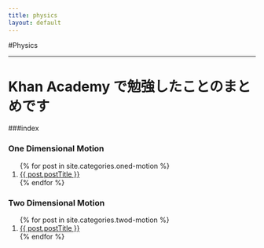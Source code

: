 ```yaml
---
title: physics
layout: default
---
```


#Physics

- - -

__Khan Academy__ で勉強したことのまとめです
===

###index

<div class="row">
	<div class="col-sm-4">
		<h3><span class="label label-info">One Dimensional Motion</span></h3>
		<ol class="post-list">
 			{% for post in site.categories.oned-motion %}
   				<li><a href="{{ post.url }}">{{ post.postTitle }}</a></li>
 			{% endfor %}
		</ol>			
		<h3><span class="label label-info">Two Dimensional Motion</span></h3>
		<ol class="post-list">
 			{% for post in site.categories.twod-motion %}
   				<li><a href="{{ post.url }}">{{ post.postTitle }}</a></li>
 			{% endfor %}
		</ol>			
	</div>


</div>